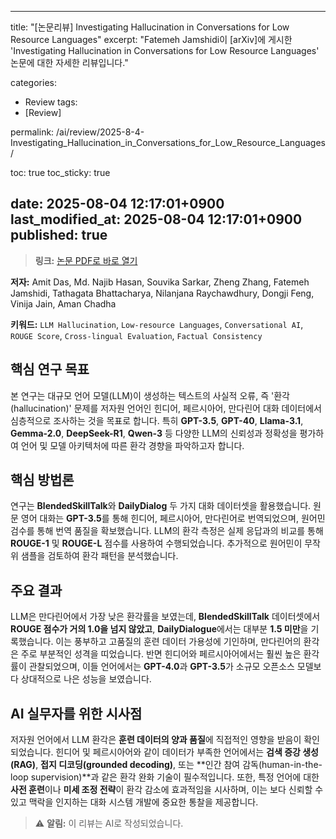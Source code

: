 
---
title: "[논문리뷰] Investigating Hallucination in Conversations for Low Resource Languages"
excerpt: "Fatemeh Jamshidi이 [arXiv]에 게시한 'Investigating Hallucination in Conversations for Low Resource Languages' 논문에 대한 자세한 리뷰입니다."

categories:
  - Review
tags:
  - [Review]

permalink: /ai/review/2025-8-4-Investigating_Hallucination_in_Conversations_for_Low_Resource_Languages/

toc: true
toc_sticky: true

date: 2025-08-04 12:17:01+0900
last_modified_at: 2025-08-04 12:17:01+0900
published: true
---
> **링크:** [논문 PDF로 바로 열기](https://arxiv.org/abs/2507.22720)

**저자:** Amit Das, Md. Najib Hasan, Souvika Sarkar, Zheng Zhang, Fatemeh Jamshidi, Tathagata Bhattacharya, Nilanjana Raychawdhury, Dongji Feng, Vinija Jain, Aman Chadha

**키워드:** `LLM Hallucination`, `Low-resource Languages`, `Conversational AI`, `ROUGE Score`, `Cross-lingual Evaluation`, `Factual Consistency`

## 핵심 연구 목표
본 연구는 대규모 언어 모델(LLM)이 생성하는 텍스트의 사실적 오류, 즉 '환각(hallucination)' 문제를 저자원 언어인 힌디어, 페르시아어, 만다린어 대화 데이터에서 심층적으로 조사하는 것을 목표로 합니다. 특히 **GPT-3.5**, **GPT-40**, **Llama-3.1**, **Gemma-2.0**, **DeepSeek-R1**, **Qwen-3** 등 다양한 LLM의 신뢰성과 정확성을 평가하여 언어 및 모델 아키텍처에 따른 환각 경향을 파악하고자 합니다.

## 핵심 방법론
연구는 **BlendedSkillTalk**와 **DailyDialog** 두 가지 대화 데이터셋을 활용했습니다. 원문 영어 대화는 **GPT-3.5**를 통해 힌디어, 페르시아어, 만다린어로 번역되었으며, 원어민 검수를 통해 번역 품질을 확보했습니다. LLM의 환각 측정은 실제 응답과의 비교를 통해 **ROUGE-1** 및 **ROUGE-L** 점수를 사용하여 수행되었습니다. 추가적으로 원어민이 무작위 샘플을 검토하여 환각 패턴을 분석했습니다.

## 주요 결과
LLM은 만다린어에서 가장 낮은 환각률을 보였는데, **BlendedSkillTalk** 데이터셋에서 **ROUGE 점수가 거의 1.0을 넘지 않았고**, **DailyDialogue**에서는 대부분 **1.5 미만**을 기록했습니다. 이는 풍부하고 고품질의 훈련 데이터 가용성에 기인하며, 만다린어의 환각은 주로 부분적인 성격을 띠었습니다. 반면 힌디어와 페르시아어에서는 훨씬 높은 환각률이 관찰되었으며, 이들 언어에서는 **GPT-4.0**과 **GPT-3.5**가 소규모 오픈소스 모델보다 상대적으로 나은 성능을 보였습니다.

## AI 실무자를 위한 시사점
저자원 언어에서 LLM 환각은 **훈련 데이터의 양과 품질**에 직접적인 영향을 받음이 확인되었습니다. 힌디어 및 페르시아어와 같이 데이터가 부족한 언어에서는 **검색 증강 생성(RAG)**, **접지 디코딩(grounded decoding)**, 또는 **인간 참여 감독(human-in-the-loop supervision)**과 같은 환각 완화 기술이 필수적입니다. 또한, 특정 언어에 대한 **사전 훈련**이나 **미세 조정 전략**이 환각 감소에 효과적임을 시사하며, 이는 보다 신뢰할 수 있고 맥락을 인지하는 대화 시스템 개발에 중요한 통찰을 제공합니다.

> ⚠️ **알림:** 이 리뷰는 AI로 작성되었습니다.
